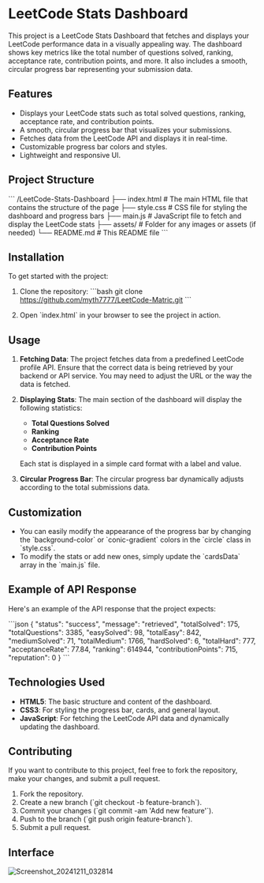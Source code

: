 # LeetCode Stats Dashboard

This project is a LeetCode Stats Dashboard that fetches and displays your LeetCode performance data in a visually appealing way. The dashboard shows key metrics like the total number of questions solved, ranking, acceptance rate, contribution points, and more. It also includes a smooth, circular progress bar representing your submission data.

## Features

- Displays your LeetCode stats such as total solved questions, ranking, acceptance rate, and contribution points.
- A smooth, circular progress bar that visualizes your submissions.
- Fetches data from the LeetCode API and displays it in real-time.
- Customizable progress bar colors and styles.
- Lightweight and responsive UI.

## Project Structure

\`\`\`
/LeetCode-Stats-Dashboard
├── index.html        # The main HTML file that contains the structure of the page
├── style.css         # CSS file for styling the dashboard and progress bars
├── main.js           # JavaScript file to fetch and display the LeetCode stats
├── assets/           # Folder for any images or assets (if needed)
└── README.md         # This README file
\`\`\`

## Installation

To get started with the project:

1. Clone the repository:
   \`\`\`bash
   git clone https://github.com/myth7777/LeetCode-Matric.git
   \`\`\`
   
2. Open \`index.html\` in your browser to see the project in action.

## Usage

1. **Fetching Data**: The project fetches data from a predefined LeetCode profile API. Ensure that the correct data is being retrieved by your backend or API service. You may need to adjust the URL or the way the data is fetched.

2. **Displaying Stats**: The main section of the dashboard will display the following statistics:
   - **Total Questions Solved**
   - **Ranking**
   - **Acceptance Rate**
   - **Contribution Points**

   Each stat is displayed in a simple card format with a label and value.

3. **Circular Progress Bar**: The circular progress bar dynamically adjusts according to the total submissions data.

## Customization

- You can easily modify the appearance of the progress bar by changing the \`background-color\` or \`conic-gradient\` colors in the \`circle\` class in \`style.css\`.
- To modify the stats or add new ones, simply update the \`cardsData\` array in the \`main.js\` file.

## Example of API Response

Here's an example of the API response that the project expects:

\`\`\`json
{
   "status": "success",
   "message": "retrieved",
   "totalSolved": 175,
   "totalQuestions": 3385,
   "easySolved": 98,
   "totalEasy": 842,
   "mediumSolved": 71,
   "totalMedium": 1766,
   "hardSolved": 6,
   "totalHard": 777,
   "acceptanceRate": 77.84,
   "ranking": 614944,
   "contributionPoints": 715,
   "reputation": 0
}
\`\`\`

## Technologies Used

- **HTML5**: The basic structure and content of the dashboard.
- **CSS3**: For styling the progress bar, cards, and general layout.
- **JavaScript**: For fetching the LeetCode API data and dynamically updating the dashboard.

## Contributing

If you want to contribute to this project, feel free to fork the repository, make your changes, and submit a pull request.

1. Fork the repository.
2. Create a new branch (\`git checkout -b feature-branch\`).
3. Commit your changes (\`git commit -am 'Add new feature'\`).
4. Push to the branch (\`git push origin feature-branch\`).
5. Submit a pull request.

## Interface
![Screenshot_20241211_032814](https://github.com/user-attachments/assets/c316e49a-e95d-403a-b2d7-34769fd99818)

